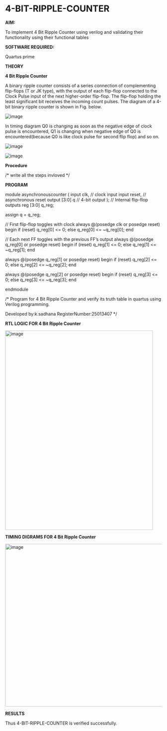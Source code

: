# 4-BIT-RIPPLE-COUNTER

**AIM:**

To implement  4 Bit Ripple Counter using verilog and validating their functionality using their functional tables

**SOFTWARE REQUIRED:**

Quartus prime

**THEORY**

**4 Bit Ripple Counter**

A binary ripple counter consists of a series connection of complementing flip-flops (T or JK type), with the output of each flip-flop connected to the Clock Pulse input of the next higher-order flip-flop. The flip-flop holding the least significant bit receives the incoming count pulses. The diagram of a 4-bit binary ripple counter is shown in Fig. below.

![image](https://github.com/naavaneetha/4-BIT-RIPPLE-COUNTER/assets/154305477/cb4b74d4-31ab-4359-95d0-d22e67daba13)

In timing diagram Q0 is changing as soon as the negative edge of clock pulse is encountered, Q1 is changing when negative edge of Q0 is encountered(because Q0 is like clock pulse for second flip flop) and so on.

![image](https://github.com/naavaneetha/4-BIT-RIPPLE-COUNTER/assets/154305477/a573a7d6-014e-4e54-93e6-e2ac9530960b)

![image](https://github.com/naavaneetha/4-BIT-RIPPLE-COUNTER/assets/154305477/85e1958a-2fc1-49bb-9a9f-d58ccbf3663c)

**Procedure**

/* write all the steps invloved */

**PROGRAM**

module asynchronouscounter ( input clk, // clock input input reset, // asynchronous
reset output [3:0] q // 4-bit output ); // Internal flip-flop outputs reg [3:0] q_reg;

assign q = q_reg; 


 // First flip-flop toggles with clock
 always @(posedge clk or posedge reset) begin
    if (reset)
        q_reg[0] <= 0;
    else
        q_reg[0] <= ~q_reg[0];
 end
 
 // Each next FF toggles with the previous FF’s output
 always @(posedge q_reg[0] or posedge reset) begin
    if (reset)
        q_reg[1] <= 0;
    else
        q_reg[1] <= ~q_reg[1];
 end
 
 always @(posedge q_reg[1] or posedge reset) begin
    if (reset)
        q_reg[2] <= 0;
    else
        q_reg[2] <= ~q_reg[2];
 end
 
 always @(posedge q_reg[2] or posedge reset) begin
    if (reset)
        q_reg[3] <= 0;
    else
        q_reg[3] <= ~q_reg[3];
 end

 endmodule

 
/* Program for 4 Bit Ripple Counter and verify its truth table in quartus using Verilog programming.

 Developed by:k.sadhana RegisterNumber:25013407
*/

**RTL LOGIC FOR 4 Bit Ripple Counter**

<img width="475" height="641" alt="image" src="https://github.com/user-attachments/assets/ab69b74f-25ac-48a1-b317-758428514834" />


**TIMING DIGRAMS FOR 4 Bit Ripple Counter**

<img width="1008" height="523" alt="image" src="https://github.com/user-attachments/assets/6aaf810c-09da-47d5-b1cb-1746a80124d5" />


**RESULTS**

 Thus 4-BIT-RIPPLE-COUNTER is verified successfully.
